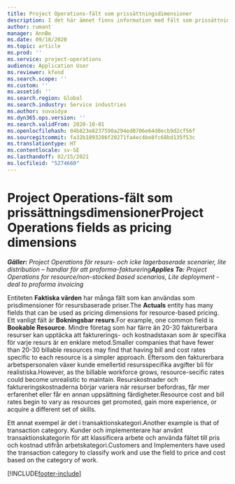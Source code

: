 ```yaml
---
title: Project Operations-fält som prissättningsdimensioner
description: I det här ämnet finns information med fält som prissättningsdimensioner i Dynamics 365 Project Operations.
author: rumant
manager: AnnBe
ms.date: 09/18/2020
ms.topic: article
ms.prod: ''
ms.service: project-operations
audience: Application User
ms.reviewer: kfend
ms.search.scope: ''
ms.custom: ''
ms.assetid: ''
ms.search.region: Global
ms.search.industry: Service industries
ms.author: suvaidya
ms.dyn365.ops.version: ''
ms.search.validFrom: 2020-10-01
ms.openlocfilehash: 04b823e8237590a294ed0706e64d0ecb9d2cf56f
ms.sourcegitcommit: fa32b1893286f20271fa4ec4be8fc68bd135f53c
ms.translationtype: HT
ms.contentlocale: sv-SE
ms.lasthandoff: 02/15/2021
ms.locfileid: "5274660"
---
```

# <a name="project-operations-fields-as-pricing-dimensions"></a><span data-ttu-id="84cfa-103">Project Operations-fält som prissättningsdimensioner</span><span class="sxs-lookup"><span data-stu-id="84cfa-103">Project Operations fields as pricing dimensions</span></span>

<span data-ttu-id="84cfa-104">_**Gäller:** Project Operations för resurs- och icke lagerbaserade scenarier, lite distribution – handlar för att proforma-fakturering_</span><span class="sxs-lookup"><span data-stu-id="84cfa-104">_**Applies To:** Project Operations for resource/non-stocked based scenarios, Lite deployment - deal to proforma invoicing_</span></span>

<span data-ttu-id="84cfa-105">Entiteten **Faktiska värden** har många fält som kan användas som prisdimensioner för resursbaserade priser.</span><span class="sxs-lookup"><span data-stu-id="84cfa-105">The **Actuals** entity has many fields that can be used as pricing dimensions for resource-based pricing.</span></span> <span data-ttu-id="84cfa-106">Ett vanligt fält är **Bokningsbar resurs**.</span><span class="sxs-lookup"><span data-stu-id="84cfa-106">For example, one common field is **Bookable Resource**.</span></span> <span data-ttu-id="84cfa-107">Mindre företag som har färre än 20-30 fakturerbara resurser kan upptäcka att fakturerings- och kostnadstaxan som är specifika för varje resurs är en enklare metod.</span><span class="sxs-lookup"><span data-stu-id="84cfa-107">Smaller companies that have fewer than 20-30 billable resources may find that having bill and cost rates specific to each resource is a simpler approach.</span></span> <span data-ttu-id="84cfa-108">Eftersom den fakturerbara arbetspersonalen växer kunde emellertid resursspecifika avgifter bli för realistiska.</span><span class="sxs-lookup"><span data-stu-id="84cfa-108">However, as the billable workforce grows, resource-secific rates could become unrealistic to maintain.</span></span> <span data-ttu-id="84cfa-109">Resurskostnader och faktureringskostnaderna börjar variera när resurser befordras, får mer erfarenhet eller får en annan uppsättning färdigheter.</span><span class="sxs-lookup"><span data-stu-id="84cfa-109">Resource cost and bill rates begin to vary as resources get promoted, gain more experience, or acquire a different set of skills.</span></span> 

<span data-ttu-id="84cfa-110">Ett annat exempel är det i transaktionskategori.</span><span class="sxs-lookup"><span data-stu-id="84cfa-110">Another example is that of transaction category.</span></span> <span data-ttu-id="84cfa-111">Kunder och implementerare har använt transaktionskategorin för att klassificera arbete och använda fältet till pris och kostnad utifrån arbetskategori.</span><span class="sxs-lookup"><span data-stu-id="84cfa-111">Customers and Implementers have used the transaction category to classify work and use the field to price and cost based on the category of work.</span></span>


[!INCLUDE[footer-include](../includes/footer-banner.md)]